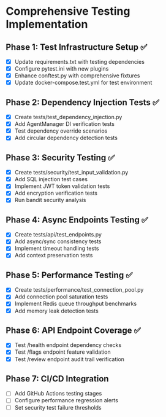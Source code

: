 # Comprehensive Testing Implementation

## Phase 1: Test Infrastructure Setup ✅
- [x] Update requirements.txt with testing dependencies
- [x] Configure pytest.ini with new plugins
- [x] Enhance conftest.py with comprehensive fixtures
- [x] Update docker-compose.test.yml for test environment

## Phase 2: Dependency Injection Tests ✅
- [x] Create tests/test_dependency_injection.py
- [x] Add AgentManager DI verification tests
- [x] Test dependency override scenarios
- [x] Add circular dependency detection tests

## Phase 3: Security Testing ✅
- [x] Create tests/security/test_input_validation.py
- [x] Add SQL injection test cases
- [x] Implement JWT token validation tests
- [x] Add encryption verification tests
- [x] Run bandit security analysis

## Phase 4: Async Endpoints Testing ✅
- [x] Create tests/api/test_endpoints.py
- [x] Add async/sync consistency tests
- [x] Implement timeout handling tests
- [x] Add context preservation tests

## Phase 5: Performance Testing ✅
- [x] Create tests/performance/test_connection_pool.py
- [x] Add connection pool saturation tests
- [x] Implement Redis queue throughput benchmarks
- [x] Add memory leak detection tests

## Phase 6: API Endpoint Coverage ✅
- [x] Test /health endpoint dependency checks
- [x] Test /flags endpoint feature validation
- [x] Test /review endpoint audit trail verification

## Phase 7: CI/CD Integration
- [ ] Add GitHub Actions testing stages
- [ ] Configure performance regression alerts
- [ ] Set security test failure thresholds
